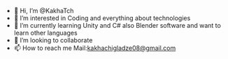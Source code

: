 - 👋 Hi, I’m @KakhaTch
- 👀 I’m interested in Coding and everything about technologies
- 🌱 I’m currently learning Unity and C# also Blender software and want to learn other languages
- 💞️ I’m looking to collaborate 
- 📫 How to reach me Mail:kakhachigladze08@gmail.com

<!---
KakhaTch/KakhaTch is a ✨ special ✨ repository because its `README.md` (this file) appears on your GitHub profile.
You can click the Preview link to take a look at your changes.
--->
